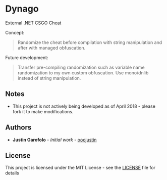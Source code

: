 # Dynago

External .NET CSGO Cheat

Concept:

> Randomize the cheat before compilation with string manipulation and after with managed obfuscation.

Future development:

> Transfer pre-compiling randomization such as variable name randomization to my own custom obfuscation. Use mono/dnlib instead of string manipulation.

## Notes

* This project is not actively being developed as of April 2018 - please fork it to make modifications.

## Authors

* **Justin Garofolo** - *Initial work* - [ooojustin](https://github.com/ooojustin)

## License

This project is licensed under the MIT License - see the [LICENSE](LICENSE) file for details
